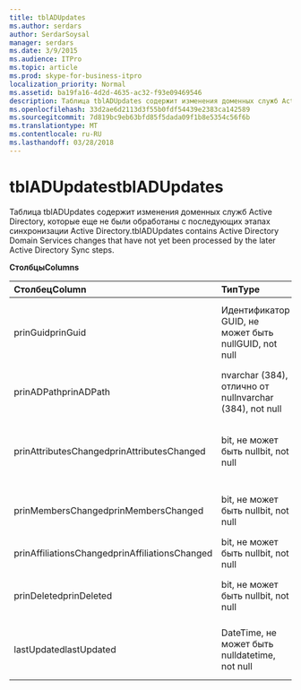 ```yaml
---
title: tblADUpdates
ms.author: serdars
author: SerdarSoysal
manager: serdars
ms.date: 3/9/2015
ms.audience: ITPro
ms.topic: article
ms.prod: skype-for-business-itpro
localization_priority: Normal
ms.assetid: ba19fa16-4d2d-4635-ac32-f93e09469546
description: Таблица tblADUpdates содержит изменения доменных служб Active Directory, которые еще не были обработаны с последующих этапах синхронизации Active Directory.
ms.openlocfilehash: 33d2ae6d2113d3f55b0fdf54439e2383ca142589
ms.sourcegitcommit: 7d819bc9eb63bfd85f5dada09f1b8e5354c56f6b
ms.translationtype: MT
ms.contentlocale: ru-RU
ms.lasthandoff: 03/28/2018
---
```

# <a name="tbladupdates"></a><span data-ttu-id="f510d-103">tblADUpdates</span><span class="sxs-lookup"><span data-stu-id="f510d-103">tblADUpdates</span></span>
 
<span data-ttu-id="f510d-104">Таблица tblADUpdates содержит изменения доменных служб Active Directory, которые еще не были обработаны с последующих этапах синхронизации Active Directory.</span><span class="sxs-lookup"><span data-stu-id="f510d-104">tblADUpdates contains Active Directory Domain Services changes that have not yet been processed by the later Active Directory Sync steps.</span></span>
  
<span data-ttu-id="f510d-105">**Столбцы**</span><span class="sxs-lookup"><span data-stu-id="f510d-105">**Columns**</span></span>

|<span data-ttu-id="f510d-106">**Столбец**</span><span class="sxs-lookup"><span data-stu-id="f510d-106">**Column**</span></span>|<span data-ttu-id="f510d-107">**Тип**</span><span class="sxs-lookup"><span data-stu-id="f510d-107">**Type**</span></span>|<span data-ttu-id="f510d-108">**Описание**</span><span class="sxs-lookup"><span data-stu-id="f510d-108">**Description**</span></span>|
|:-----|:-----|:-----|
|<span data-ttu-id="f510d-109">prinGuid</span><span class="sxs-lookup"><span data-stu-id="f510d-109">prinGuid</span></span>  <br/> |<span data-ttu-id="f510d-110">Идентификатор GUID, не может быть null</span><span class="sxs-lookup"><span data-stu-id="f510d-110">GUID, not null</span></span>  <br/> |<span data-ttu-id="f510d-111">Глобальный Уникальный ИД измененного объекта.</span><span class="sxs-lookup"><span data-stu-id="f510d-111">Principal GUID of the object that changed.</span></span>  <br/> |
|<span data-ttu-id="f510d-112">prinADPath</span><span class="sxs-lookup"><span data-stu-id="f510d-112">prinADPath</span></span>  <br/> |<span data-ttu-id="f510d-113">nvarchar (384), отлично от null</span><span class="sxs-lookup"><span data-stu-id="f510d-113">nvarchar (384), not null</span></span>  <br/> |<span data-ttu-id="f510d-114">Различающееся имя объекта.</span><span class="sxs-lookup"><span data-stu-id="f510d-114">Distinguished name of the object.</span></span>  <br/> |
|<span data-ttu-id="f510d-115">prinAttributesChanged</span><span class="sxs-lookup"><span data-stu-id="f510d-115">prinAttributesChanged</span></span>  <br/> |<span data-ttu-id="f510d-116">bit, не может быть null</span><span class="sxs-lookup"><span data-stu-id="f510d-116">bit, not null</span></span>  <br/> |<span data-ttu-id="f510d-117">Значение true, если хотя бы один атрибут объекта изменяется.</span><span class="sxs-lookup"><span data-stu-id="f510d-117">True if at least one attribute of the object changed.</span></span>  <br/> |
|<span data-ttu-id="f510d-118">prinMembersChanged</span><span class="sxs-lookup"><span data-stu-id="f510d-118">prinMembersChanged</span></span>  <br/> |<span data-ttu-id="f510d-119">bit, не может быть null</span><span class="sxs-lookup"><span data-stu-id="f510d-119">bit, not null</span></span>  <br/> |<span data-ttu-id="f510d-120">Значение true, если изменилось членство.</span><span class="sxs-lookup"><span data-stu-id="f510d-120">True if the membership changed.</span></span>  <br/> |
|<span data-ttu-id="f510d-121">prinAffiliationsChanged</span><span class="sxs-lookup"><span data-stu-id="f510d-121">prinAffiliationsChanged</span></span>  <br/> |<span data-ttu-id="f510d-122">bit, не может быть null</span><span class="sxs-lookup"><span data-stu-id="f510d-122">bit, not null</span></span>  <br/> |<span data-ttu-id="f510d-123">Не используется.</span><span class="sxs-lookup"><span data-stu-id="f510d-123">Not used.</span></span>  <br/> |
|<span data-ttu-id="f510d-124">prinDeleted</span><span class="sxs-lookup"><span data-stu-id="f510d-124">prinDeleted</span></span>  <br/> |<span data-ttu-id="f510d-125">bit, не может быть null</span><span class="sxs-lookup"><span data-stu-id="f510d-125">bit, not null</span></span>  <br/> |<span data-ttu-id="f510d-126">Значение true, если объект был удален.</span><span class="sxs-lookup"><span data-stu-id="f510d-126">True if the object was deleted.</span></span>  <br/> |
|<span data-ttu-id="f510d-127">lastUpdated</span><span class="sxs-lookup"><span data-stu-id="f510d-127">lastUpdated</span></span>  <br/> |<span data-ttu-id="f510d-128">DateTime, не может быть null</span><span class="sxs-lookup"><span data-stu-id="f510d-128">datetime, not null</span></span>  <br/> |<span data-ttu-id="f510d-129">Когда строка была вставлена метка времени.</span><span class="sxs-lookup"><span data-stu-id="f510d-129">Time stamp of when the row was inserted.</span></span>  <br/> |
   

